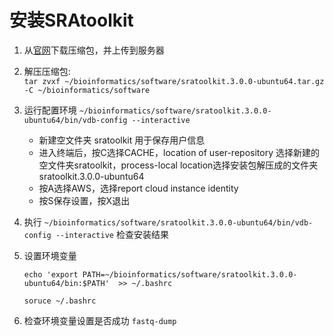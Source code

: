 # 安装SRAtoolkit

1. 从[官网](https://trace.ncbi.nlm.nih.gov/Traces/sra/sra.cgi?view=software)下载压缩包，并上传到服务器
2. 解压压缩包:  
   `tar zvxf ~/bioinformatics/software/sratoolkit.3.0.0-ubuntu64.tar.gz -C ~/bioinformatics/software`
   
4. 运行配置环境 `~/bioinformatics/software/sratoolkit.3.0.0-ubuntu64/bin/vdb-config --interactive`
   - 新建空文件夹 sratoolkit 用于保存用户信息
   - 进入终端后，按C选择CACHE，location of user-repository 选择新建的空文件夹sratoolkit，process-local location选择安装包解压成的文件夹sratoolkit.3.0.0-ubuntu64
   - 按A选择AWS，选择report cloud instance identity
   - 按S保存设置，按X退出
5. 执行 `~/bioinformatics/software/sratoolkit.3.0.0-ubuntu64/bin/vdb-config --interactive`   检查安装结果
6. 设置环境变量 

   `echo 'export PATH=~/bioinformatics/software/sratoolkit.3.0.0-ubuntu64/bin:$PATH'  >> ~/.bashrc`
   
   `soruce ~/.bashrc`
7. 检查环境变量设置是否成功 `fastq-dump`


